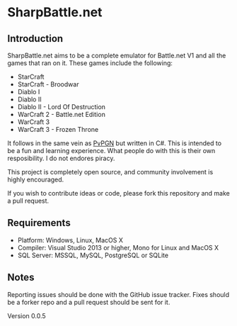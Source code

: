 # SharpBattle.net

## Introduction

SharpBattle.net aims to be a complete emulator for Battle.net V1 and all the games that ran on it. These games include the
following:

 + StarCraft
 + StarCraft - Broodwar
 + Diablo I
 + Diablo II
 + Diablo II - Lord Of Destruction
 + WarCraft 2 - Battle.net Edition
 + WarCraft 3
 + WarCraft 3 - Frozen Throne

It follows in the same vein as [PvPGN](http://pvpgn.berlios.de/) but written in C#. This is intended to be a fun and learning
experience. What people do with this is their own resposibility. I do not endores piracy.

This project is completely open source, and community involvement is highly encouraged.

If you wish to contribute ideas or code, please fork this repository and make a pull request.

## Requirements

 + Platform: Windows, Linux, MacOS X
 + Compiler: Visual Studio 2013 or higher, Mono for Linux and MacOS X
 + SQL Server: MSSQL, MySQL, PostgreSQL or SQLite

## Notes

Reporting issues should be done with the GitHub issue tracker. Fixes should be a forker repo and a pull request should be
sent for it.

Version 0.0.5

